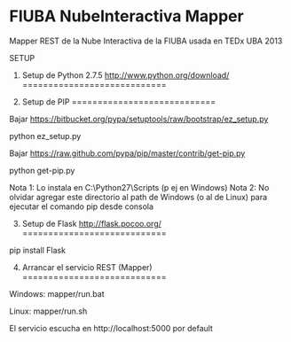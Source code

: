 FIUBA NubeInteractiva Mapper
============================

Mapper REST de la Nube Interactiva de la FIUBA usada en TEDx UBA 2013

SETUP

1. Setup de Python 2.7.5 http://www.python.org/download/
============================

2. Setup de PIP
============================

Bajar https://bitbucket.org/pypa/setuptools/raw/bootstrap/ez_setup.py

python ez_setup.py

Bajar https://raw.github.com/pypa/pip/master/contrib/get-pip.py

python get-pip.py

Nota 1: Lo instala en C:\Python27\Scripts (p ej en Windows) Nota 2: No olvidar agregar este directorio al path de Windows (o al de Linux) para ejecutar el comando pip desde consola

3. Setup de Flask http://flask.pocoo.org/
============================

pip install Flask

4. Arrancar el servicio REST (Mapper)
============================

Windows: mapper/run.bat

Linux: mapper/run.sh

El servicio escucha en http://localhost:5000 por default 
